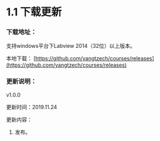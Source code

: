 # 1.1    下载更新

### 下载地址：

支持windows平台下Labview 2014（32位）以上版本。

本地下载： [https://github.com/yangtzech/courses/releases](https://github.com/yangtzech/courses/releases) 

### 更新说明：

v1.0.0

更新时间：2019.11.24

更新内容：

1. 发布。